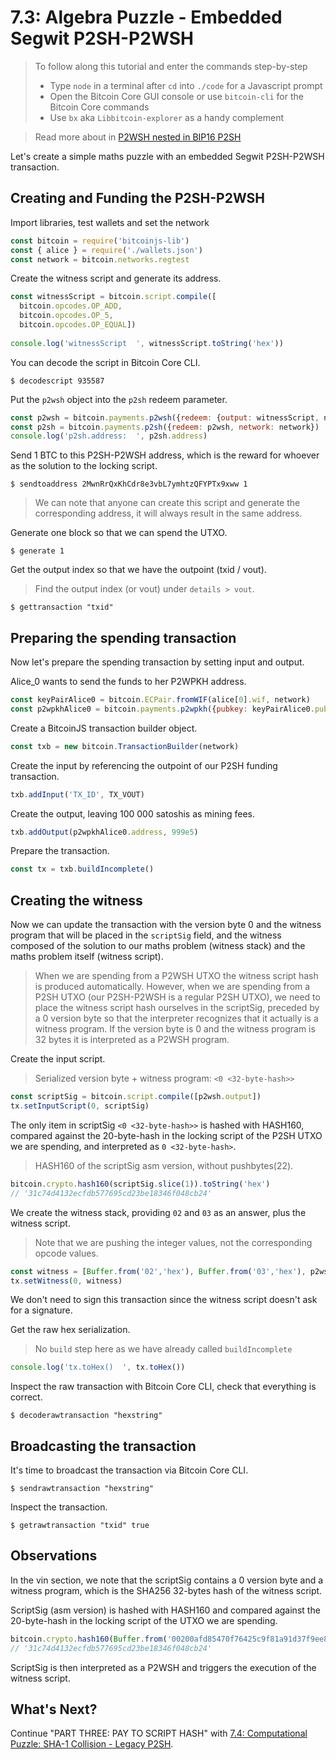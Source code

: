 # 7.3: Algebra Puzzle - Embedded Segwit P2SH-P2WSH

> To follow along this tutorial and enter the commands step-by-step
> * Type `node` in a terminal after `cd` into `./code` for a Javascript prompt
> * Open the Bitcoin Core GUI console or use `bitcoin-cli` for the Bitcoin Core commands
> * Use `bx` aka `Libbitcoin-explorer` as a handy complement 

> Read more about in [P2WSH nested in BIP16 P2SH](https://github.com/bitcoin/bips/blob/master/bip-0141.mediawiki#p2wsh-nested-in-bip16-p2sh)

Let's create a simple maths puzzle with an embedded Segwit P2SH-P2WSH transaction.


## Creating and Funding the P2SH-P2WSH 
 
Import libraries, test wallets and set the network
```javascript
const bitcoin = require('bitcoinjs-lib')
const { alice } = require('./wallets.json')
const network = bitcoin.networks.regtest
```

Create the witness script and generate its address.
```javascript
const witnessScript = bitcoin.script.compile([
  bitcoin.opcodes.OP_ADD,
  bitcoin.opcodes.OP_5,
  bitcoin.opcodes.OP_EQUAL])
  
console.log('witnessScript  ', witnessScript.toString('hex'))  
```

You can decode the script in Bitcoin Core CLI.
```
$ decodescript 935587
```

Put the `p2wsh` object into the `p2sh` redeem parameter. 
```javascript
const p2wsh = bitcoin.payments.p2wsh({redeem: {output: witnessScript, network}, network})
const p2sh = bitcoin.payments.p2sh({redeem: p2wsh, network: network})
console.log('p2sh.address:  ', p2sh.address)
```

Send 1 BTC to this P2SH-P2WSH address, which is the reward for whoever as the solution to the locking script.
```
$ sendtoaddress 2MwnRrQxKhCdr8e3vbL7ymhtzQFYPTx9xww 1
```
> We can note that anyone can create this script and generate the corresponding address, it will always result in the same 
> address.

Generate one block so that we can spend the UTXO.
```
$ generate 1
```
  
Get the output index so that we have the outpoint (txid / vout).
> Find the output index (or vout) under `details > vout`.
```
$ gettransaction "txid"
```


## Preparing the spending transaction

Now let's prepare the spending transaction by setting input and output.

Alice_0 wants to send the funds to her P2WPKH address.
```javascript
const keyPairAlice0 = bitcoin.ECPair.fromWIF(alice[0].wif, network)
const p2wpkhAlice0 = bitcoin.payments.p2wpkh({pubkey: keyPairAlice0.publicKey, network})
```

Create a BitcoinJS transaction builder object.
```javascript
const txb = new bitcoin.TransactionBuilder(network)
```

Create the input by referencing the outpoint of our P2SH funding transaction.
```javascript
txb.addInput('TX_ID', TX_VOUT)
```

Create the output, leaving 100 000 satoshis as mining fees.
```javascript
txb.addOutput(p2wpkhAlice0.address, 999e5)
```

Prepare the transaction.
```javascript
const tx = txb.buildIncomplete()
```


## Creating the witness

Now we can update the transaction with the version byte 0 and the witness program that will be placed in the `scriptSig` 
field, and the witness composed of the solution to our maths problem (witness stack) and the maths problem itself (witness script). 

> When we are spending from a P2WSH UTXO the witness script hash is produced automatically.
> However, when we are spending from a P2SH UTXO (our P2SH-P2WSH is a regular P2SH UTXO), we need to place the witness 
> script hash ourselves in the scriptSig, preceded by a 0 version byte so that the interpreter recognizes that it actually 
> is a witness program.
> If the version byte is 0 and the witness program is 32 bytes it is interpreted as a P2WSH program.

Create the input script.
> Serialized version byte + witness program: `<0 <32-byte-hash>>`
```javascript
const scriptSig = bitcoin.script.compile([p2wsh.output])
tx.setInputScript(0, scriptSig)
```

The only item in scriptSig `<0 <32-byte-hash>>` is hashed with HASH160, compared against the 20-byte-hash in the locking 
script of the P2SH UTXO we are spending, and interpreted as `0 <32-byte-hash>`.
> HASH160 of the scriptSig asm version, without pushbytes(22).
```javascript
bitcoin.crypto.hash160(scriptSig.slice(1)).toString('hex')
// '31c74d4132ecfdb577695cd23be18346f048cb24'
```

We create the witness stack, providing `02` and `03` as an answer, plus the witness script. 
> Note that we are pushing the integer values, not the corresponding opcode values.
```javascript
const witness = [Buffer.from('02','hex'), Buffer.from('03','hex'), p2wsh.redeem.output]
tx.setWitness(0, witness)
```

We don't need to sign this transaction since the witness script doesn't ask for a signature.

Get the raw hex serialization.
> No `build` step here as we have already called `buildIncomplete`
```javascript
console.log('tx.toHex()  ', tx.toHex())
```

Inspect the raw transaction with Bitcoin Core CLI, check that everything is correct.
```
$ decoderawtransaction "hexstring"
```


## Broadcasting the transaction

It's time to broadcast the transaction via Bitcoin Core CLI.
```
$ sendrawtransaction "hexstring"
```

Inspect the transaction.
```
$ getrawtransaction "txid" true
```


## Observations

In the vin section, we note that the scriptSig contains a 0 version byte and a witness program, which is the SHA256 
32-bytes hash of the witness script.

ScriptSig (asm version) is hashed with HASH160 and compared against the 20-byte-hash in the locking script of the UTXO 
we are spending.
```javascript
bitcoin.crypto.hash160(Buffer.from('00200afd85470f76425c9f81a91d37f9ee8ac0289d479a091af64787e0930eef3b5a', 'hex')).toString('hex')
// '31c74d4132ecfdb577695cd23be18346f048cb24'
```

ScriptSig is then interpreted as a P2WSH and triggers the execution of the witness script.


## What's Next?

Continue "PART THREE: PAY TO SCRIPT HASH" with [7.4: Computational Puzzle: SHA-1 Collision - Legacy P2SH](07_4_P2SH_Computational_Puzzle_SHA-1_Collision.md).
